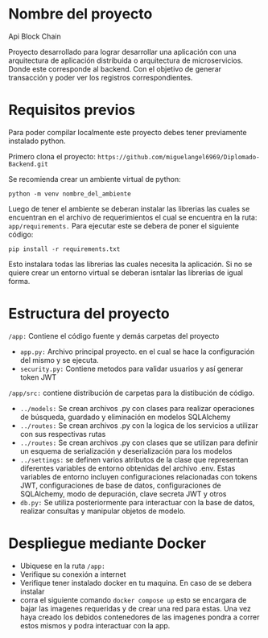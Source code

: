# Nombre del proyecto

Api Block Chain

Proyecto desarrollado para lograr desarrollar una aplicación con una arquitectura de aplicación distribuida o arquitectura de microservicios. Donde este corresponde al backend. Con el objetivo de generar transacción y poder ver los registros correspondientes.

# Requisitos previos

Para poder compilar localmente este proyecto debes tener previamente instalado python.

Primero clona el proyecto: `https://github.com/miguelangel6969/Diplomado-Backend.git`

Se recomienda crear un ambiente virtual de python:

`python -m venv nombre_del_ambiente`

Luego de tener el ambiente se deberan instalar las librerias las cuales se encuentran en el archivo de requerimientos el cual se encuentra en la ruta: `app/requirements.` Para ejecutar este se debera de poner el siguiente código:

`pip install -r requirements.txt`

Esto instalara todas las librerias las cuales necesita la aplicación. Si no se quiere crear un entorno virtual se deberan isntalar las librerias de igual forma.

# Estructura del proyecto

`/app:` Contiene el código fuente y demás carpetas del proyecto
 - `app.py:` Archivo principal proyecto. en el cual se hace la configuración del mismo y se ejecuta.
 - `security.py:` Contiene metodos para validar usuarios y así generar token JWT

`/app/src:` contiene distribución de carpetas para la distibución de código.
  - `../models:` Se crean archivos .py con clases para realizar operaciones de búsqueda, guardado y eliminación en modelos SQLAlchemy
  - `../routes:` Se crean archivos .py con la logica de los servicios a utilizar con sus respectivas rutas
  - `../routes:` Se crean archivos .py con clases que se utilizan para definir un esquema de serialización y deserialización para los modelos
  - `../settings:`  se definen varios atributos de la clase que representan diferentes variables de entorno obtenidas del archivo .env. Estas variables de entorno incluyen configuraciones relacionadas con tokens JWT, configuraciones de base de datos, configuraciones de SQLAlchemy, modo de depuración, clave secreta JWT y otros
  - `db.py:` Se utiliza posteriormente para interactuar con la base de datos, realizar consultas y manipular objetos de modelo.

# Despliegue mediante Docker

- Ubiquese en la ruta `/app:`
- Verifique su conexión a internet
- Verifique tener instalado docker en tu maquina. En caso de se debera instalar
- corra el siguiente comando `docker compose up` esto se encargara de bajar las imagenes requeridas y de crear una red para estas. Una vez haya creado los debidos contenedores de las imagenes pondra a correr estos mismos y podra interactuar con la app.







